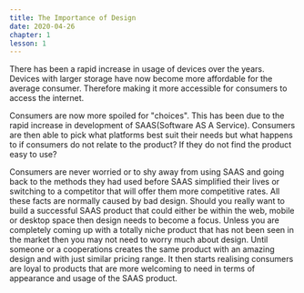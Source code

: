 ```yaml
---
title: The Importance of Design
date: 2020-04-26
chapter: 1
lesson: 1
---
```


There has been a rapid increase in usage of devices over the years. Devices with larger storage have now become more affordable for the average consumer. Therefore making it more accessible for consumers to access the internet. 

Consumers are now more spoiled for "choices". This has been due to the rapid increase  in development of  SAAS(Software AS A Service).  Consumers are then able to pick what platforms best suit their needs but what happens to if consumers do not relate to the product?  If they do not find the product easy to use?

Consumers are never worried or to shy away from using SAAS and going back to the methods they had used before SAAS simplified their lives or switching to a competitor that will offer them more competitive rates. All these facts are normally caused by bad design. Should you really want to build a successful SAAS product that could either be within the web, mobile or desktop space then design needs to become a focus. Unless you are completely coming up with a totally niche product that has not been seen in the market then you may not need to worry much about design. Until someone or a cooperations creates the same product with an amazing design and with just similar pricing range. It then starts realising consumers are loyal to products that are more welcoming to need in terms of appearance and usage of the SAAS product.
